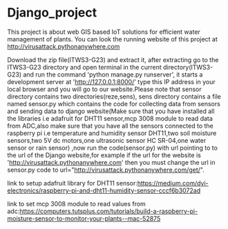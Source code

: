 # Django_project
This project is about web GIS based IoT solutions for efficient water management of plants.
You can look the running website of this project at http://virusattack.pythonanywhere.com

Download the zip file(ITWS3-G23) and extract it, after extracting go to the ITWS3-G23 directory and open terminal in the current directory(ITWS3-G23) and run the command 'python manage.py runserver', it starts a development server at 'http://127.0.0.1:8000/' type this IP address in your local browser and you will go to our website.Please note that sensor directory contains two directories(reze,sens), sens directory contains a file named sensor.py which contains the code for collecting data from sensors and sending data to django website(Make sure that you have installed all the libraries i.e adafruit for DHT11 sensor,mcp 3008 module to read data from ADC,also make sure that you have all the sensors connected to the raspberry pi i.e temperature and humidity sensor DHT11,two soil moisture sensors,two 5V dc motors,one ultrasonic sensor HC SR-04,one water sensor or rain sensor) ,now run the code(sensor.py) with url  pointing to to the url of the Django website,for example if the url for the website is 'http://virusattack.pythonanywhere.com' then you must change the url in sensor.py code to url="http://virusattack.pythonanywhere.com/get/".


link to setup adafruit library for DHT11 sensor:https://medium.com/dyi-electronics/raspberry-pi-and-dht11-humidity-sensor-cccf6b3072ad

link to set mcp 3008 module to read values from adc:https://computers.tutsplus.com/tutorials/build-a-raspberry-pi-moisture-sensor-to-monitor-your-plants--mac-52875
